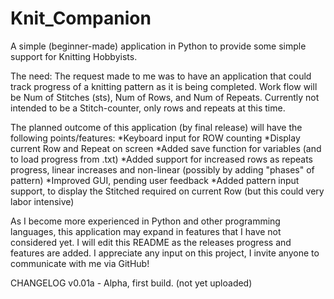 # Knit_Companion
A simple (beginner-made) application in Python to provide some simple support for Knitting Hobbyists.

The need:
  The request made to me was to have an application that could track progress of a knitting pattern as it is being completed.
  Work flow will be Num of Stitches (sts), Num of Rows, and Num of Repeats. Currently not intended to be a Stitch-counter, only
  rows and repeats at this time.

The planned outcome of this application (by final release) will have the following points/features:
*Keyboard input for ROW counting
*Display current Row and Repeat on screen
*Added save function for variables (and to load progress from .txt)
*Added support for increased rows as repeats progress, linear increases and non-linear (possibly by adding "phases" of pattern)
*Improved GUI, pending user feedback
*Added pattern input support, to display the Stitched required on current Row (but this could very labor intensive)

As I become more experienced in Python and other programming languages, this application may expand in features that I have not considered yet. I will edit this README as the releases progress and features are added.
I appreciate any input on this project, I invite anyone to communicate with me via GitHub!

CHANGELOG
v0.01a - Alpha, first build. (not yet uploaded)
